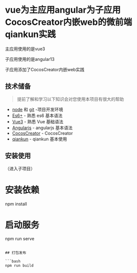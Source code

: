 # vue为主应用angular为子应用CocosCreator内嵌web的微前端qiankun实践

主应用使用的是vue3

子应用使用的是angular13

子应用添加了CocosCreator内嵌web实践
## 技术储备

> 提前了解和学习以下知识会对您使用本项目有很大的帮助

- [node](http://nodejs.org/) 和 [git](https://git-scm.com/) -项目开发环境
- [Es6+](http://es6.ruanyifeng.com/) - 熟悉 es6 基本语法
- [Vue3](https://v3.vuejs.org/) - 熟悉 Vue 基础语法
- [Angularjs](https://docs.angularjs.org/api) - angularjs 基本语法
- [CocosCreator](http://docs.cocos.com/) - CocosCreator
- [qiankun](https://qiankun.umijs.org/) - qiankun 基本使用

## 安装使用
（进入子项目）
# 安装依赖
npm install

# 启动服务
npm run serve
```

## 打包发布

```bash
npm run build
```
